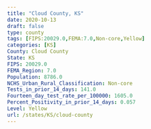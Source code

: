 ```yaml
---
title: "Cloud County, KS"
date: 2020-10-13
draft: false
type: county
tags: [FIPS:20029.0,FEMA:7.0,Non-core,Yellow]
categories: [KS]
County: Cloud County
State: KS
FIPS: 20029.0
FEMA_Region: 7.0
Population: 8786.0
NCHS_Urban_Rural_Classification: Non-core
Tests_in_prior_14_days: 141.0
Fourteen_day_test_rate_per_100000: 1605.0
Percent_Positivity_in_prior_14_days: 0.057
Level: Yellow
url: /states/KS/cloud-county
---
```



